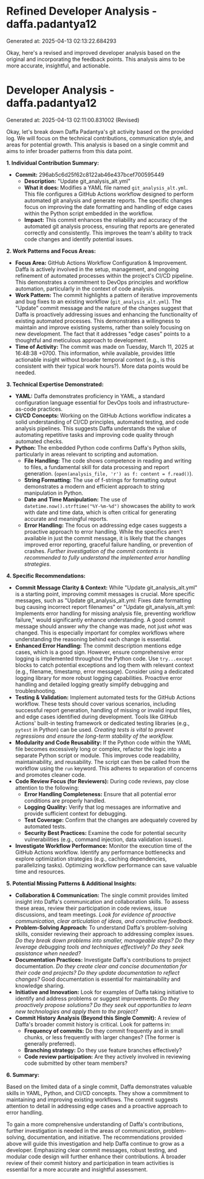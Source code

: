 # Refined Developer Analysis - daffa.padantya12
Generated at: 2025-04-13 02:13:22.684293

Okay, here's a revised and improved developer analysis based on the original and incorporating the feedback points. This analysis aims to be more accurate, insightful, and actionable.

# Developer Analysis - daffa.padantya12
Generated at: 2025-04-13 02:11:00.831002 (Revised)

Okay, let's break down Daffa Padantya's git activity based on the provided log. We will focus on the technical contributions, communication style, and areas for potential growth. This analysis is based on a single commit and aims to infer broader patterns from this data point.

**1. Individual Contribution Summary:**

*   **Commit:** 296ab5c6d25f62c8122ab46e437bcef700595449
    *   **Description:** "Update git\_analysis\_alt.yml"
    *   **What it does:** Modifies a YAML file named `git_analysis_alt.yml`. This file configures a GitHub Actions workflow designed to perform automated git analysis and generate reports. The specific changes focus on improving the date formatting and handling of edge cases within the Python script embedded in the workflow.
    *   **Impact:** This commit enhances the reliability and accuracy of the automated git analysis process, ensuring that reports are generated correctly and consistently. This improves the team's ability to track code changes and identify potential issues.

**2. Work Patterns and Focus Areas:**

*   **Focus Area:** GitHub Actions Workflow Configuration & Improvement. Daffa is actively involved in the setup, management, and ongoing refinement of automated processes within the project's CI/CD pipeline. This demonstrates a commitment to DevOps principles and workflow automation, particularly in the context of code analysis.
*   **Work Pattern:** The commit highlights a pattern of iterative improvements and bug fixes to an existing workflow (`git_analysis_alt.yml`).  The "Update" commit message and the nature of the changes suggest that Daffa is proactively addressing issues and enhancing the functionality of existing automated processes. This demonstrates a willingness to maintain and improve existing systems, rather than solely focusing on new development. The fact that it addresses "edge cases" points to a thoughtful and meticulous approach to development.
*   **Time of Activity:** The commit was made on Tuesday, March 11, 2025 at 16:48:38 +0700. This information, while available, provides little actionable insight without broader temporal context (e.g., is this consistent with their typical work hours?). More data points would be needed.

**3. Technical Expertise Demonstrated:**

*   **YAML:** Daffa demonstrates proficiency in YAML, a standard configuration language essential for DevOps tools and infrastructure-as-code practices.
*   **CI/CD Concepts:**  Working on the GitHub Actions workflow indicates a solid understanding of CI/CD principles, automated testing, and code analysis pipelines. This suggests Daffa understands the value of automating repetitive tasks and improving code quality through automated checks.
*   **Python:** The embedded Python code confirms Daffa's Python skills, particularly in areas relevant to scripting and automation.
    *   **File Handling:**  The code shows competence in reading and writing to files, a fundamental skill for data processing and report generation. (`open(analysis_file, 'r') as f: content = f.read()`).
    *   **String Formatting:** The use of f-strings for formatting output demonstrates a modern and efficient approach to string manipulation in Python.
    *   **Date and Time Manipulation:** The use of `datetime.now().strftime("%Y-%m-%d")` showcases the ability to work with date and time data, which is often critical for generating accurate and meaningful reports.
    *   **Error Handling:**  The focus on addressing edge cases suggests a proactive approach to error handling. While the specifics aren't available in just the commit message, it is likely that the changes improved error reporting, graceful failure handling, or prevention of crashes. *Further investigation of the commit contents is recommended to fully understand the implemented error handling strategies*.

**4. Specific Recommendations:**

*   **Commit Message Clarity & Context:** While "Update git\_analysis\_alt.yml" is a starting point, improving commit messages is crucial. More specific messages, such as "Update git\_analysis\_alt.yml: Fixes date formatting bug causing incorrect report filenames" or "Update git\_analysis\_alt.yml: Implements error handling for missing analysis file, preventing workflow failure," would significantly enhance understanding. A good commit message should answer *why* the change was made, not just *what* was changed. This is especially important for complex workflows where understanding the reasoning behind each change is essential.
*   **Enhanced Error Handling:** The commit description mentions edge cases, which is a good sign. However, ensure comprehensive error logging is implemented throughout the Python code.  Use `try...except` blocks to catch potential exceptions and log them with relevant context (e.g., filename, timestamp, error message). Consider using a dedicated logging library for more robust logging capabilities. Proactive error handling and detailed logging greatly simplify debugging and troubleshooting.
*   **Testing & Validation:** Implement automated tests for the GitHub Actions workflow. These tests should cover various scenarios, including successful report generation, handling of missing or invalid input files, and edge cases identified during development. Tools like GitHub Actions' built-in testing framework or dedicated testing libraries (e.g., `pytest` in Python) can be used. *Creating tests is vital to prevent regressions and ensure the long-term stability of the workflow.*
*   **Modularity and Code Reusability:** If the Python code within the YAML file becomes excessively long or complex, refactor the logic into a separate Python script or module. This improves code readability, maintainability, and reusability. The script can then be called from the workflow using the `run` keyword. This adheres to separation of concerns and promotes cleaner code.
*   **Code Review Focus (for Reviewers):**  During code reviews, pay close attention to the following:
    *   **Error Handling Completeness:**  Ensure that all potential error conditions are properly handled.
    *   **Logging Quality:**  Verify that log messages are informative and provide sufficient context for debugging.
    *   **Test Coverage:**  Confirm that the changes are adequately covered by automated tests.
    *   **Security Best Practices:** Examine the code for potential security vulnerabilities (e.g., command injection, data validation issues).
*   **Investigate Workflow Performance:** Monitor the execution time of the GitHub Actions workflow. Identify any performance bottlenecks and explore optimization strategies (e.g., caching dependencies, parallelizing tasks). Optimizing workflow performance can save valuable time and resources.

**5. Potential Missing Patterns & Additional Insights:**

*   **Collaboration & Communication:** The single commit provides limited insight into Daffa's communication and collaboration skills. To assess these areas, review their participation in code reviews, issue discussions, and team meetings. *Look for evidence of proactive communication, clear articulation of ideas, and constructive feedback.*
*   **Problem-Solving Approach:**  To understand Daffa's problem-solving skills, consider reviewing their approach to addressing complex issues. *Do they break down problems into smaller, manageable steps? Do they leverage debugging tools and techniques effectively? Do they seek assistance when needed?*
*   **Documentation Practices:** Investigate Daffa's contributions to project documentation. *Do they create clear and concise documentation for their code and projects? Do they update documentation to reflect changes?* Good documentation is essential for maintainability and knowledge sharing.
*   **Initiative and Innovation:** Look for examples of Daffa taking initiative to identify and address problems or suggest improvements. *Do they proactively propose solutions? Do they seek out opportunities to learn new technologies and apply them to the project?*
*   **Commit History Analysis (Beyond this Single Commit):** A review of Daffa's broader commit history is critical. Look for patterns in:
    *   **Frequency of commits:** Do they commit frequently and in small chunks, or less frequently with larger changes? (The former is generally preferred).
    *   **Branching strategy:** Do they use feature branches effectively?
    *   **Code review participation:** Are they actively involved in reviewing code submitted by other team members?

**6. Summary:**

Based on the limited data of a single commit, Daffa demonstrates valuable skills in YAML, Python, and CI/CD concepts.  They show a commitment to maintaining and improving existing workflows.  The commit suggests attention to detail in addressing edge cases and a proactive approach to error handling.

To gain a more comprehensive understanding of Daffa's contributions, further investigation is needed in the areas of communication, problem-solving, documentation, and initiative. The recommendations provided above will guide this investigation and help Daffa continue to grow as a developer. Emphasizing clear commit messages, robust testing, and modular code design will further enhance their contributions. A broader review of their commit history and participation in team activities is essential for a more accurate and insightful assessment.
